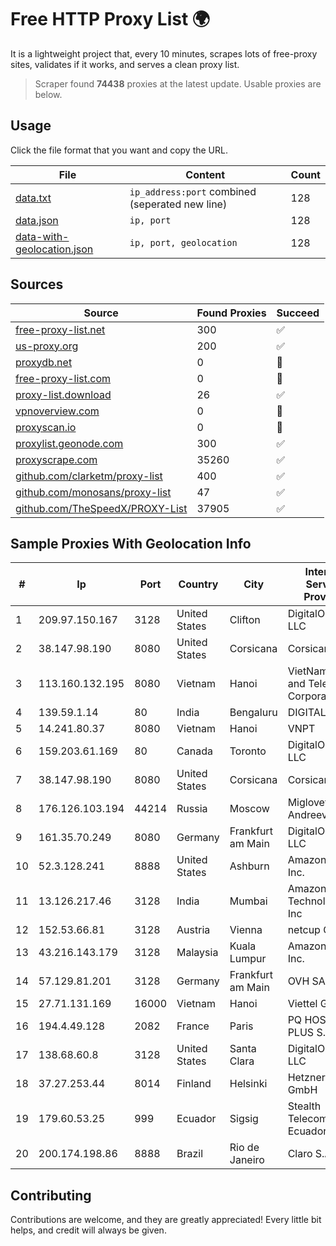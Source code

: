 
# Free HTTP Proxy List 🌍

It is a lightweight project that, every 10 minutes, scrapes lots of free-proxy sites, validates if it works, and serves a clean proxy list.


> Scraper found **74438** proxies at the latest update. Usable proxies are below.

## Usage

Click the file format that you want and copy the URL.


|File|Content|Count|
|----|-------|-----|
|[data.txt](https://raw.githubusercontent.com/themiralay/Proxy-List-World/master/data.txt)|`ip_address:port` combined (seperated new line)|128|
|[data.json](https://raw.githubusercontent.com/themiralay/Proxy-List-World/master/data.json)|`ip, port`|128|
|[data-with-geolocation.json](https://raw.githubusercontent.com/themiralay/Proxy-List-World/master/data-with-geolocation.json)|`ip, port, geolocation`|128|

## Sources

|Source|Found Proxies|Succeed|
|------|-------------|-------|
|[free-proxy-list.net](https://free-proxy-list.net)|300|✅|
|[us-proxy.org](https://www.us-proxy.org)|200|✅|
|[proxydb.net](http://proxydb.net)|0|🚫|
|[free-proxy-list.com](https://free-proxy-list.com/?page=&port=&type%5B%5D=http&type%5B%5D=https&up_time=0&search=Search)|0|🚫|
|[proxy-list.download](https://www.proxy-list.download/HTTP)|26|✅|
|[vpnoverview.com](https://vpnoverview.com/privacy/anonymous-browsing/free-proxy-servers)|0|🚫|
|[proxyscan.io](https://www.proxyscan.io)|0|🚫|
|[proxylist.geonode.com](https://proxylist.geonode.com/api/proxy-list?limit=300&page=1&sort_by=lastChecked&sort_type=desc&protocols=http,https)|300|✅|
|[proxyscrape.com](https://api.proxyscrape.com/v2/?request=displayproxies&protocol=http&timeout=10000&country=all&ssl=all&anonymity=all)|35260|✅|
|[github.com/clarketm/proxy-list](https://raw.githubusercontent.com/clarketm/proxy-list/master/proxy-list-raw.txt)|400|✅|
|[github.com/monosans/proxy-list](https://raw.githubusercontent.com/monosans/proxy-list/main/proxies/http.txt)|47|✅|
|[github.com/TheSpeedX/PROXY-List](https://raw.githubusercontent.com/TheSpeedX/PROXY-List/master/http.txt)|37905|✅|


## Sample Proxies With Geolocation Info

|#|Ip|Port|Country|City|Internet Service Provider|
|-|--|----|-------|----|-------------------------|
|1|209.97.150.167|3128|United States|Clifton|DigitalOcean, LLC|
|2|38.147.98.190|8080|United States|Corsicana|Corsicana ISD|
|3|113.160.132.195|8080|Vietnam|Hanoi|VietNam Post and Telecom Corporation|
|4|139.59.1.14|80|India|Bengaluru|DIGITALOCEAN|
|5|14.241.80.37|8080|Vietnam|Hanoi|VNPT|
|6|159.203.61.169|80|Canada|Toronto|DigitalOcean, LLC|
|7|38.147.98.190|8080|United States|Corsicana|Corsicana ISD|
|8|176.126.103.194|44214|Russia|Moscow|Miglovets Egor Andreevich|
|9|161.35.70.249|8080|Germany|Frankfurt am Main|DigitalOcean, LLC|
|10|52.3.128.241|8888|United States|Ashburn|Amazon.com, Inc.|
|11|13.126.217.46|3128|India|Mumbai|Amazon Technologies Inc|
|12|152.53.66.81|3128|Austria|Vienna|netcup GmbH|
|13|43.216.143.179|3128|Malaysia|Kuala Lumpur|Amazon.com, Inc.|
|14|57.129.81.201|3128|Germany|Frankfurt am Main|OVH SAS|
|15|27.71.131.169|16000|Vietnam|Hanoi|Viettel Group|
|16|194.4.49.128|2082|France|Paris|PQ HOSTING PLUS S.R.L.|
|17|138.68.60.8|3128|United States|Santa Clara|DigitalOcean, LLC|
|18|37.27.253.44|8014|Finland|Helsinki|Hetzner Online GmbH|
|19|179.60.53.25|999|Ecuador|Sigsig|Stealth Telecom del Ecuador|
|20|200.174.198.86|8888|Brazil|Rio de Janeiro|Claro S.A|



## Contributing

Contributions are welcome, and they are greatly appreciated! Every
little bit helps, and credit will always be given.

